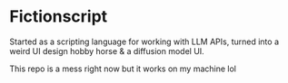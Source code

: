 # Fictionscript

Started as a scripting language for working with LLM APIs, turned into a weird UI design hobby horse & a diffusion model UI.

This repo is a mess right now but it works on my machine lol
